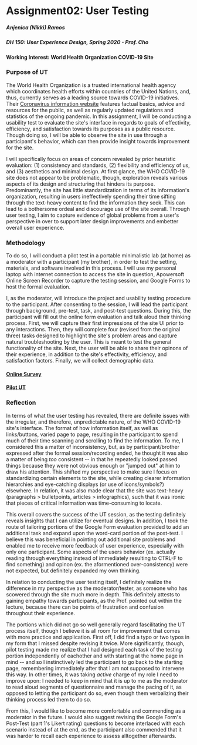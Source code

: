 # Assignment02: User Testing
##### Anjenica (Nikki) Ramos
##### DH 150: User Experience Design, Spring 2020 - Prof. Cho

#### Working Interest: World Health Organization COVID-19 Site 

### Purpose of UT 
The World Health Organization is a trusted international health agency which coordinates health efforts within countries of the United Nations, and, thus, currently serves as a leading source towards COVID-19 initiatives. Their [Coronavirus information website](coronavirus.com) features factual basics, advice and resources for the public, as well as regularly updated regulations and statistics of the ongoing pandemic. In this assignment, I will be conducting a usability test to evaluate the site's interface in regards to goals of effectivity, efficiency, and satisfaction towards its purposes as a public resource. Though doing so, I will be able to observe the site in use through a participant's behavior, which can then provide insight towards improvement for the site. 

I will specifically focus on areas of concern revealed by prior heuristic evaluation: (1) consistency and standards, (2) flexibility and efficiency of us, and (3) aesthetics and minimal design. At first glance, the WHO COVID-19 site does not appear to be problematic, though, exploration reveals various aspects of its design and structuring that hinders its purpose. Predominantly, the site has little standardization in terms of its information's organization, resulting in users ineffectively spending their time sifting through the text-heavy content to find the information they seek. This can lead to a bothersome ordeal and discourage use of the site overall. Through user testing, I aim to capture evidence of global problems from a user's perspective in over to support later design improvements and embetter overall user experience. 


### Methodology
To do so, I will conduct a pilot test in a portable minimalistic lab (at home) as a moderator with a participant (my brother), in order to test the setting, materials, and software involved in this process. I will use my personal laptop with internet connection to access the site in question, Apowersoft Online Screen Recorder to capture the testing session, and Google Forms to host the formal evaluation.

I, as the moderator, will introduce the project and usability testing procedure to the participant. After consenting to the session, I will lead the participant through background, pre-test, task, and post-test questions. During this, the participant will fill out the online form evaluation and talk aloud their thinking process. First, we will capture their first impressions of the site UI prior to any interactions. Then, they will complete four (revised from the original three) tasks designed to highlight the site's problem areas and capture natural troubleshooting by the user. This is meant to test the general functionality of the site. Next, the user will be able to share their opinons of their experience, in addition to the site's effectivity, efficiency, and satisfaction factors. Finally, we will collect demographic data. 


#### [Online Survey](https://forms.gle/FPwEAZ3RF4yn9uPQ6) 
#### [Pilot UT](https://drive.google.com/file/d/1qsqXdVKyvy6t00NvPUqJdxRhpciL_sK1/view?usp=sharing)

### Reflection
In terms of what the user testing has revealed, there are definite issues with the irregular, and therefore, unpredictable nature, of the WHO COVID-19 site's interface. The format of how information itself, as well as links/buttons, varied page to page, resulting in the participant to spend much of their time scanning and scrolling to find the information. To me, I considered this a matter of inconsistency, but, as by participant/brother expressed after the formal session/recording ended, he thought it was also a matter of being *too* consistent -- in that he repeatedly looked passed things because they were not obvious enough or "jumped out" at him to draw his attention. This shifted my perspective to make sure I focus on standardizing certain elements to the site, while creating clearer information hierarchies and eye-catching displays (or use of icons/symbols?) elsewhere. In relation, it was also made clear that the site was text-heavy (paragraphs > bulletpoints, articles > infographics), such that it was ironic that pieces of critical information was time-consuming to locate. 

This overall covers the success of the UT session, as the testing definitely reveals insights that I can utilize for eventual designs. In addition, I took the route of tailoring portions of the Google Form evaluation provided to add an additional task and expand upon the word-card portion of the post-test. I believe this was beneficial in pointing out additional site problems and enabled me to receive more feedback of user experience, especially with only one participant. Some aspects of the users behavior (ex. actually reading through everything instead of immediately resulting to CTRL-F to find something) and opinon (ex. the aformentioned over-consistency) were not expected, but definitely expanded my own thinking. 

In relation to conducting the user testing itself, I definitely realize the difference in my perspective as the moderator/tester, as someone who has scowered through the site much more in depth. This definitely attests to gaining empathy towards participants, as the Prof. pointed out within the lecture, because there can be points of frustration and confusion throughout their experience. 

The portions which did not go so well generally regard fascilitating the UT process itself, though I believe it is all room for improvement that comes with more practice and application. First off, I did find a typo or two typos in my form that I missed despite revising it twice. More significantly, though, pilot testing made me realize that I had designed each task of the testing portion independently of eachother and with starting at the home page in mind -- and so I instinctively led the participant to go back to the starting page, remembering immediately after that I am not supposed to intervene this way. In other times, it was taking *active* charge of my role I need to improve upon: I needed to keep in mind that it is up to me as the moderator to read aloud segments of questionnaire and manage the pacing of it, as opposed to letting the participant do so, even though them verbalizing their thinking process led them to do so. 

From this, I would like to become more comfortable and commending as a moderator in the future. I would also suggest revising the Google Form's Post-Test (part 1's Likert rating) questions to become interlaced with each scenario instead of at the end, as the participant also commended that it was harder to recall each experience to assess alltogether afterwards. 
